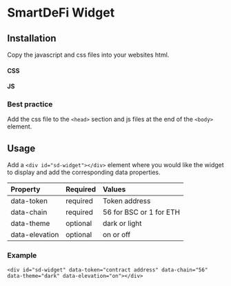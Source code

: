 # SmartDeFi Widget


## Installation

Copy the javascript and css files into your websites html.

#### CSS

<link rel="stylesheet" type="text/css" href="https://cdn.jsdelivr.net/gh/sdwidget/sd/media/FEGlogo_widgetIcon.svg" />

#### JS

<script src="https://cdn.jsdelivr.net/gh/sdwidget/sd/media/FEGlogo_widgetIcon.svg"></script>

<script src="https://cdn.jsdelivr.net/gh/sdwidget/sd/media/FEGlogo_widgetIcon.svg"></script>

<script src="https://cdn.jsdelivr.net/gh/sdwidget/sd/media/FEGlogo_widgetIcon.svg"></script>

<script src="https://cdn.jsdelivr.net/gh/sdwidget/sd/media/FEGlogo_widgetIcon.svg"></script>


### Best practice

Add the css file to the `<head>` section and js files at the end of the `<body>` element.


## Usage

Add a `<div id="sd-widget"></div>` element where you would like the widget to display and add the corresponding data properties.

| Property  | Required | Values                |
| :--------- | :------- | :----------------------- |
| data-token | required | Token address|
| data-chain | required | 56 for BSC or 1 for ETH |
| data-theme | optional | dark or light | 
| data-elevation | optional | on or off|
  

### Example

`<div id="sd-widget" data-token="contract address" data-chain="56" data-theme="dark" data-elevation="on"></div>`
